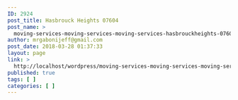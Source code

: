 ```yaml
---
ID: 2924
post_title: Hasbrouck Heights 07604
post_name: >
  moving-services-moving-services-moving-services-hasbrouckheights-07604
author: mrgabonijeff@gmail.com
post_date: 2018-03-28 01:37:33
layout: page
link: >
  http://localhost/wordpress/moving-services-moving-services-moving-services-hasbrouckheights-07604/
published: true
tags: [ ]
categories: [ ]
---
```

